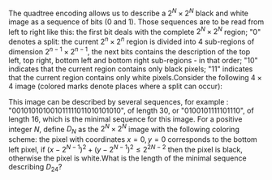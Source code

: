 The quadtree encoding allows us to describe a $2^N \times 2^N$  black and white image as a sequence of bits (0 and 1). Those sequences are to be read from left to right like this:
the first bit deals with the complete $2^N \times 2^N$ region;
"0" denotes a split:
the current $2^n \times 2^n$ region is divided into $4$ sub-regions of dimension $2^{n - 1} \times 2^{n - 1}$,
the next bits contains the description of the top left, top right, bottom left and bottom right sub-regions - in that order;
"10" indicates that the current region contains only black pixels;
"11" indicates that the current region contains only white pixels.Consider the following $4 \times 4$ image (colored marks denote places where a split can occur):

This image can be described by several sequences, for example :
"001010101001011111011010101010", of length $30$, or
"0100101111101110", of length $16$, which is the minimal sequence for this image.
For a positive integer $N$, define $D_N$ as the $2^N \times 2^N$ image with the following coloring scheme:
the pixel with coordinates $x = 0, y = 0$ corresponds to the bottom left pixel,
if $(x - 2^{N - 1})^2 + (y - 2^{N - 1})^2 \le 2^{2N - 2}$ then the pixel is black,
otherwise the pixel is white.What is the length of the minimal sequence describing $D_{24}$?